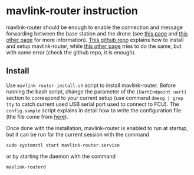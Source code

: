 # mavlink-router instruction

mavlink-router should be enough to enable the connection and message forwarding between the base station and the drone (see [this page](https://docs.px4.io/v1.12/en/companion_computer/pixhawk_companion.html) and [this other page](https://docs.px4.io/v1.12/en/ros/offboard_control.html) for more information). [This github repo](https://github.com/mavlink-router/mavlink-router) explains how to install and setup mavlink-router, while [this other page](https://bellergy.com/6-install-and-setup-mavlink-router/) tries to do the same, but with some error (check the github repo, it is enough).

## Install

Use `mavlink-router-install.sh` script to install mavlink-router. Before running the bash script, change the parameter of the `[UartEndpoint uart]` section to correspond to your current setup (use command `dmesg | grep tty` to catch current used USB serial port used to connect to FCU). The `config.sample` script explains in detail how to write the configuration file (the file come from [here](https://github.com/mavlink-router/mavlink-router/blob/master/examples/config.sample)).

Once done with the installation, mavlink-router is enabled to run at startup, but it can be run for the current session with the command
```
sudo systemctl start mavlink-router.service
```
or by starting the daemon with the command
```
mavlink-routerd
```